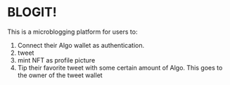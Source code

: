 # BLOGIT!

This is a microblogging platform for users to:
   
   
  1. Connect their Algo wallet as authentication.
  2. tweet 
  3. mint NFT as profile picture
  4. Tip their favorite tweet with some certain amount of Algo. This goes to the owner of the tweet wallet
   
